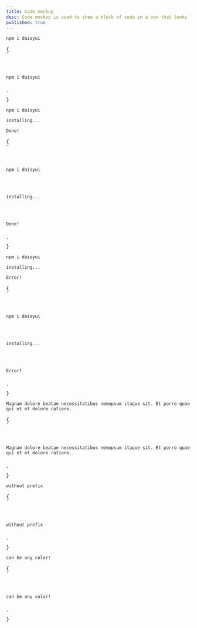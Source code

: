 ```yaml
---
title: Code mockup
desc: Code mockup is used to show a block of code in a box that looks like a code editor.
published: true
---
```


<script>
  import Component from "@components/Component.svelte"
  import ClassTable from "@components/ClassTable.svelte"
</script>

<ClassTable
data="{[
  { type:'component', class: 'mockup-code', desc: 'Container element' },
]}"
/>

<Component title="mockup code with line prefix">
<div class="mockup-code">
  <pre data-prefix="$"><code>npm i daisyui</code></pre>
</div>
<pre slot="html">{
`<div class="mockup-code">
  <pre data-prefix="$"><code>npm i daisyui</code></pre>
</div>`
}</pre>
</Component>

<Component title="Multi line">
<div class="mockup-code">
  <pre data-prefix="$"><code>npm i daisyui</code></pre>
  <pre data-prefix=">" class="text-warning"><code>installing...</code></pre>
  <pre data-prefix=">" class="text-success"><code>Done!</code></pre>
</div>
<pre slot="html">{
`<div class="mockup-code">
  <pre data-prefix="$"><code>npm i daisyui</code></pre> 
  <pre data-prefix=">" class="text-warning"><code>installing...</code></pre> 
  <pre data-prefix=">" class="text-success"><code>Done!</code></pre>
</div>`
}</pre>
</Component>

<Component title="Highlighted line">
<div class="mockup-code">
  <pre data-prefix="1"><code>npm i daisyui</code></pre> 
  <pre data-prefix="2"><code>installing...</code></pre> 
  <pre data-prefix="3" class="bg-warning text-warning"><code>Error!</code></pre>
</div>
<pre slot="html">{
`<div class="mockup-code">
  <pre data-prefix="1"><code>npm i daisyui</code></pre> 
  <pre data-prefix="2"><code>installing...</code></pre> 
  <pre data-prefix="3" class="bg-warning text-warning"><code>Error!</code></pre>
</div>`
}</pre>
</Component>

<Component title="Long line will scroll">
<div class="mockup-code">
  <pre data-prefix="~"><code>Magnam dolore beatae necessitatibus nemopsum itaque sit. Et porro quae qui et et dolore ratione.</code></pre>
</div>
<pre slot="html">{
`<div class="mockup-code">
  <pre data-prefix="~"><code>Magnam dolore beatae necessitatibus nemopsum itaque sit. Et porro quae qui et et dolore ratione.</code></pre>
</div>`
}</pre>
</Component>

<Component title="Without prefix">
<div class="mockup-code">
  <pre><code>without prefix</code></pre>
</div>
<pre slot="html">{
`<div class="mockup-code">
  <pre><code>without prefix</code></pre>
</div>`
}</pre>
</Component>

<Component title="With color">
<div class="mockup-code bg-primary text-primary">
  <pre><code>can be any color!</code></pre>
</div>
<pre slot="html">{
`<div class="mockup-code bg-primary text-primary">
  <pre><code>can be any color!</code></pre>
</div>`
}</pre>
</Component>
